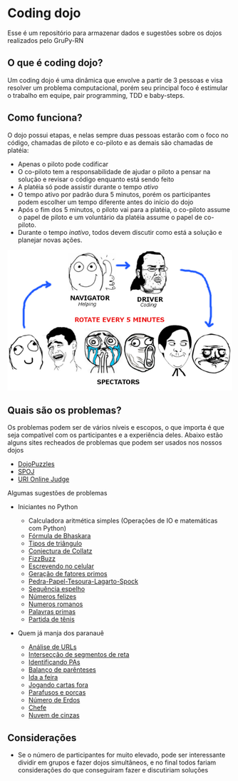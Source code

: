 # Coding dojo

Esse é um repositório para armazenar dados e sugestões sobre os dojos realizados pelo GruPy-RN

## O que é coding dojo?

Um coding dojo é uma dinâmica que envolve a partir de 3 pessoas e visa resolver um problema computacional, porém seu principal foco é estimular o trabalho em equipe, pair programming, TDD e baby-steps.

## Como funciona?

O dojo possui etapas, e nelas sempre duas pessoas estarão com o foco no código, chamadas de piloto e co-piloto e as demais são chamadas de platéia:

- Apenas o piloto pode codificar
- O co-piloto tem a responsabilidade de ajudar o piloto a pensar na solução e revisar o código enquanto está sendo feito
- A platéia só pode assistir durante o tempo *ativo*
- O tempo ativo por padrão dura 5 minutos, porém os participantes podem escolher um tempo diferente antes do início do dojo
- Após o fim dos 5 minutos, o piloto vai para a platéia, o co-piloto assume o papel de piloto e um voluntário da platéia assume o papel de co-piloto.
- Durante o tempo *inativo*, todos devem discutir como está a solução e planejar novas ações.

![codingdojoflow](./images/codingdojoflow.png)

## Quais são os problemas?

Os problemas podem ser de vários níveis e escopos, o que importa é que seja compatível com os participantes e a experiência deles. Abaixo estão alguns sites recheados de problemas que podem ser usados nos nossos dojos

- [DojoPuzzles](http://dojopuzzles.com/)
- [SPOJ](https://br.spoj.com/)
- [URI Online Judge](https://www.urionlinejudge.com.br/judge/pt)

Algumas sugestões de problemas

- Iniciantes no Python
    - Calculadora aritmética simples (Operações de IO e matemáticas com Python)
    - [Fórmula de Bhaskara](https://www.urionlinejudge.com.br/judge/pt/problems/view/1036)
    - [Tipos de triângulo](https://www.urionlinejudge.com.br/judge/pt/problems/view/1045)
    - [Conjectura de Collatz](http://dojopuzzles.com/problemas/exibe/analisando-a-conjectura-de-collatz)
    - [FizzBuzz](http://dojopuzzles.com/problemas/exibe/fizzbuzz/)
    - [Escrevendo no celular](http://dojopuzzles.com/problemas/exibe/escrevendo-no-celular/)
    - [Geração de fatores primos](http://dojopuzzles.com/problemas/exibe/geracao-de-fatores-primos/)
    - [Pedra-Papel-Tesoura-Lagarto-Spock](https://www.urionlinejudge.com.br/judge/pt/problems/view/1873)
    - [Sequência espelho](https://www.urionlinejudge.com.br/judge/pt/problems/view/2157)
    - [Números felizes](http://dojopuzzles.com/problemas/exibe/numeros-felizes/)
    - [Numeros romanos](http://dojopuzzles.com/problemas/exibe/numeros-romanos/)
    - [Palavras primas](http://dojopuzzles.com/problemas/exibe/palavras-primas/)
    - [Partida de tênis](http://dojopuzzles.com/problemas/exibe/partida-de-tenis/)

- Quem já manja dos paranauê
    - [Análise de URLs](http://dojopuzzles.com/problemas/exibe/analisando-urls/)
    - [Intersecção de segmentos de reta](http://dojopuzzles.com/problemas/exibe/interseccao-de-segmentos-de-reta/)
    - [Identificando PAs](http://dojopuzzles.com/problemas/exibe/identificando-progressoes-aritmeticas/)
    - [Balanço de parênteses](https://www.urionlinejudge.com.br/judge/pt/problems/view/1068)
    - [Ida a feira](https://www.urionlinejudge.com.br/judge/pt/problems/view/1281)
    - [Jogando cartas fora](https://www.urionlinejudge.com.br/judge/pt/problems/view/1110)
    - [Parafusos e porcas](https://www.urionlinejudge.com.br/judge/pt/problems/view/1520)
    - [Número de Erdos](http://dojopuzzles.com/problemas/exibe/numero-de-erdos/)
    - [Chefe](https://www.urionlinejudge.com.br/judge/pt/problems/view/1469)
    - [Nuvem de cinzas](http://dojopuzzles.com/problemas/exibe/nuvem-de-cinzas/)



## Considerações

- Se o número de participantes for muito elevado, pode ser interessante dividir em grupos e fazer dojos simultâneos, e no final todos fariam considerações do que conseguiram fazer e discutiriam soluções
